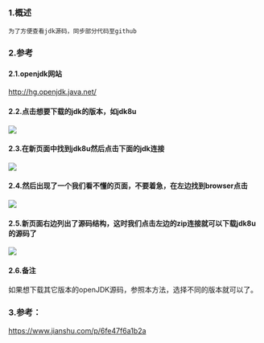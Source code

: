 ### 1.概述
    为了方便查看jdk源码，同步部分代码至github
### 2.参考

#### 2.1.openjdk网站 
http://hg.openjdk.java.net/
#### 2.2.点击想要下载的jdk的版本，如jdk8u
![](https://upload-images.jianshu.io/upload_images/12224000-223a59d5617f3272.png)

#### 2.3.在新页面中找到jdk8u然后点击下面的jdk连接
![](https://upload-images.jianshu.io/upload_images/12224000-f0484757e27b38a8.png)

#### 2.4.然后出现了一个我们看不懂的页面，不要着急，在左边找到browser点击
![](https://upload-images.jianshu.io/upload_images/12224000-046a659fc10fbaec.png)

#### 2.5.新页面右边列出了源码结构，这时我们点击左边的zip连接就可以下载jdk8u的源码了
![](https://upload-images.jianshu.io/upload_images/12224000-5490b55a1a8c7784.png)

#### 2.6.备注
如果想下载其它版本的openJDK源码，参照本方法，选择不同的版本就可以了。

### 3.参考：
https://www.jianshu.com/p/6fe47f6a1b2a